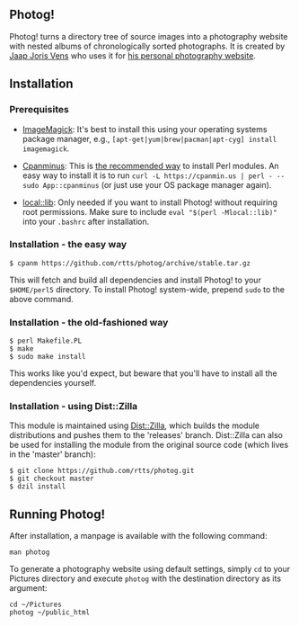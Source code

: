 ## Photog!

Photog! turns a directory tree of source images into a photography
website with nested albums of chronologically sorted photographs. It
is created by [Jaap Joris Vens](http://rtts.eu/about/) who uses it for
[his personal photography website](http://www.superformosa.nl/).

## Installation

### Prerequisites

* [ImageMagick](http://imagemagick.org/): It's best to install this
  using your operating systems package manager, e.g.,
  `[apt-get|yum|brew|pacman|apt-cyg] install imagemagick`.

* [Cpanminus](https://github.com/miyagawa/cpanminus): This is [the
  recommended way](http://www.cpan.org/modules/INSTALL.html) to
  install Perl modules. An easy way to install it is to run `curl -L
  https://cpanmin.us | perl - --sudo App::cpanminus` (or just use your
  OS package manager again).

* [local::lib](search.cpan.org/perldoc/local::lib): Only needed if you
  want to install Photog! without requiring root permissions. Make
  sure to include `eval "$(perl -Mlocal::lib)"` into your `.bashrc`
  after installation.

### Installation - the easy way

    $ cpanm https://github.com/rtts/photog/archive/stable.tar.gz

This will fetch and build all dependencies and install Photog! to your
`$HOME/perl5` directory. To install Photog! system-wide, prepend `sudo` to
the above command.

### Installation - the old-fashioned way

    $ perl Makefile.PL
    $ make
    $ sudo make install

This works like you'd expect, but beware that you'll have to install
all the dependencies yourself.

### Installation - using Dist::Zilla

This module is maintained using [Dist::Zilla](http://dzil.org/), which
builds the module distributions and pushes them to the 'releases'
branch. Dist::Zilla can also be used for installing the module from
the original source code (which lives in the 'master' branch):

    $ git clone https://github.com/rtts/photog.git
    $ git checkout master
    $ dzil install

## Running Photog!

After installation, a manpage is available with the following command:

    man photog

To generate a photography website using default settings, simply `cd`
to your Pictures directory and execute `photog` with the destination
directory as its argument:

    cd ~/Pictures
    photog ~/public_html
